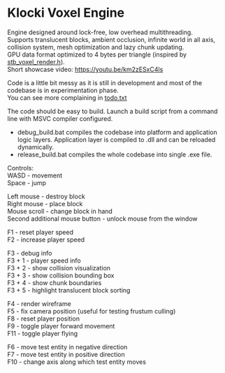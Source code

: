 # Klocki Voxel Engine

Engine designed around lock-free, low overhead multithreading.  
Supports translucent blocks, ambient occlusion, infinite world in all axis, collision system, mesh optimization and lazy chunk updating.  
GPU data format optimized to 4 bytes per triangle (inspired by [stb_voxel_render.h](https://github.com/nothings/stb/blob/master/stb_voxel_render.h)).  
Short showcase video: https://youtu.be/km2zESxC4ls

Code is a little bit messy as it is still in development and most of the codebase is in experimentation phase.  
You can see more complaining in [todo.txt](code/todo.txt)


The code should be easy to build. Launch a build script from a command line with MSVC compiler configured.
- debug_build.bat compiles the codebase into platform and application logic layers. Application layer is compiled to .dll and can be reloaded dynamically.
- release_build.bat compiles the whole codebase into single .exe file.


Controls:  
WASD - movement  
Space - jump  

Left mouse - destroy block  
Right mouse - place block  
Mouse scroll - change block in hand  
Second additional mouse button - unlock mouse from the window  

F1 - reset player speed  
F2 - increase player speed  

F3 - debug info  
F3 + 1 - player speed info  
F3 + 2 - show collision visualization  
F3 + 3 - show collision bounding box  
F3 + 4 - show chunk boundaries  
F3 + 5 - highlight translucent block sorting  

F4 - render wireframe  
F5 - fix camera position (useful for testing frustum culling)  
F8 - reset player position  
F9 - toggle player forward movement  
F11 - toggle player flying  

F6 - move test entity in negative direction  
F7 - move test entity in positive direction  
F10 - change axis along which test entity moves  
